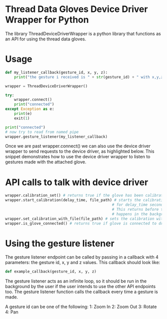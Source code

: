 # Thread Data Gloves Device Driver Wrapper for Python
The library ThreadDeviceDriverWrapper is a python library that functions as an API for using the thread
data gloves.

# Usage
```python
def my_listener_callback(gesture_id, x, y, z):
    print("the gesture i received is " + str(gesture_id) + " with x,y,z of" + str(x) + "," + str(y) + "," + str(z))

wrapper = ThreadDeviceDriverWrapper()

try:
    wrapper.connect()
    print("connected")
except Exception as e:
    print(e)
    exit(1)

print("connected")
# now try to read from named pipe
wrapper.gesture_listener(my_listener_callback)
```
Once we are past wrapper.connect() we can also use the device driver wrapper to send requests to the device driver, as
highlighted below. This snippet demonstrates how to use the device driver wrapper to listen to gestures made with the
attached glove.

# API calls to talk with device driver
```python
wrapper.calibration_set() # returns true if the glove has been calibrated
wrapper.start_calibration(delay_time, file_path) # starts the calibration process - allows for the calibration to go 
                                                # for delay_time seconds, and stores the results in the string file_path
                                                # This returns before the calibration is stored, the waiting and storing
                                                # happens in the background.
wrapper.set_calibration_with_file(file_path) # sets the calibration with a saved file given by the string file_path
wrapper.is_glove_connected() # returns true if glove is connected to driver over bluetooth
```

# Using the gesture listener
The gesture listener endpoint can be called by passing in a callback with 4 parameters: the gesture id, x, y and z values.
This callback should look like:
```python
def example_callback(gesture_id, x, y, z)
```

The gesture listener acts as an infinite loop, so it should be run in the background by the user if the user intends
to use the other API endpoints too. The gesture listener function calls the callback every time a gesture is made. 

A gesture id can be one of the following:
1: Zoom In
2: Zoom Out
3: Rotate
4: Pan